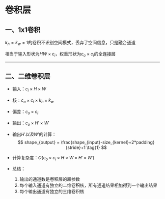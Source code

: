 # 卷积层

## 一、1x1卷积

$k_h=k_w=1$的卷积不识别空间模式，丢弃了空间信息，只是融合通道

相当于输入形状为$HW \times c_i$，权重形状为$c_o \times c_i$的全连接层

---

## 二、二维卷积层

- 输入：$c_i \times H \times W$

- 核：$c_o \times c_i \times k_h \times k_w$

- 偏差：$c_o \times c_i$

- 输出：$c_o \times H' \times W'$

- 输出$H'以及W'$的计算：
  $$
  shape_{output} = \frac{shape_{input}-size_{kernel}+2*padding}{stride}+1 \tag{1}
  $$
  

- 计算复杂度：$O(c_o \times c_i \times H \times W \times H' \times W')$

- 总结：

  1. 输出的通道数是卷积层的超参数
  2. 每个输入通道有独立的二维卷积核，所有通道结果相加得到一个输出结果
  3. 每个输出通道有独立的三维卷积核

